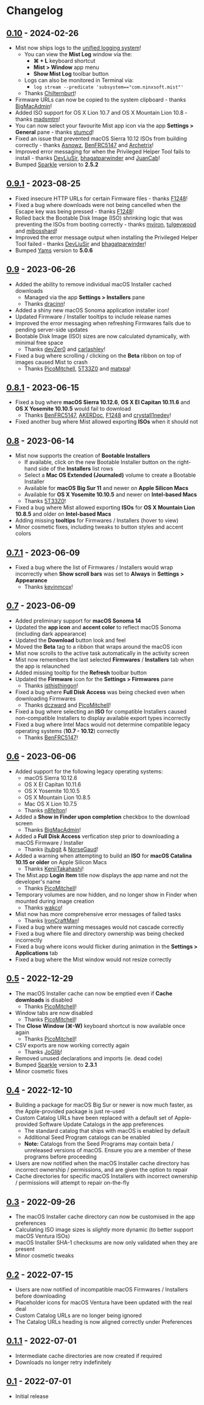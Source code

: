 # Changelog

## [0.10](https://github.com/ninxsoft/Mist/releases/tag/v0.10) - 2024-02-26

- Mist now ships logs to the [unified logging system](https://developer.apple.com/documentation/os/logging)!
  - You can view the **Mist Log** window via the:
    - **⌘ + L** keyboard shortcut
    - **Mist > Window** app menu
    - **Show Mist Log** toolbar button
  - Logs can also be monitored in Terminal via:
    - `log stream --predicate 'subsystem=="com.ninxsoft.mist"'`
  - Thanks [Chilternburt](https://github.com/Chilternburt)!
- Firmware URLs can now be copied to the system clipboard - thanks [BigMacAdmin](https://github.com/BigMacAdmin)!
- Added ISO support for OS X Lion 10.7 and OS X Mountain Lion 10.8 - thanks [madsmtm](https://github.com/madsmtm)!
- You can now select your favourite Mist app icon via the app **Settings > General** pane - thanks [stumcd](https://github.com/stumcd)!
- Fixed an issue that prevented macOS Sierra 10.12 ISOs from building correctly - thanks [Asnowz](https://github.com/Asnowz), [BenFRC5147](https://github.com/BenFRC5147) and [Archetrix](https://github.com/Archetrix)!
- Improved error messaging for when the Privileged Helper Tool fails to install - thanks [DevLiuSir](https://github.com/DevLiuSir), [bhagatparwinder](https://github.com/bhagatparwinder) and [JuanCab](https://github.com/JuanCab)!
- Bumped [Sparkle](https://github.com/sparkle-project/Sparkle) version to **2.5.2**

## [0.9.1](https://github.com/ninxsoft/Mist/releases/tag/v0.9.1) - 2023-08-25

- Fixed insecure HTTP URLs for certain Firmware files - thanks [F1248](https://github.com/F1248)!
- Fixed a bug where downloads were not being cancelled when the Escape key was being pressed - thanks [F1248](https://github.com/F1248)!
- Rolled back the Bootable Disk Image (ISO) shrinking logic that was preventing the ISOs from booting correctly - thanks [mviron](https://github.com/mviron), [tulgeywood](https://github.com/tulgeywood) and [mibosshard](https://github.com/mibosshard)!
- Improved the error message output when installing the Privileged Helper Tool failed - thanks [DevLiuSir](https://github.com/DevLiuSir) and [bhagatparwinder](https://github.com/bhagatparwinder)!
- Bumped [Yams](https://github.com/jpsim/Yams) version to **5.0.6**

## [0.9](https://github.com/ninxsoft/Mist/releases/tag/v0.9) - 2023-06-26

- Added the ability to remove individual macOS Installer cached downloads
  - Managed via the app **Settings > Installers** pane
  - Thanks [dracinn](https://github.com/dracinn)!
- Added a shiny new macOS Sonoma application installer icon!
- Updated Firmware / Installer tooltips to include release names
- Improved the error messaging when refreshing Firmwares fails due to pending server-side updates
- Bootable Disk Image (ISO) sizes are now calculated dynamically, with minimal free space
  - Thanks [devZer0](https://github.com/devZer0) and [carlashley](https://github.com/carlashley)!
- Fixed a bug where scrolling / clicking on the **Beta** ribbon on top of images caused Mist to crash
  - Thanks [PicoMitchell](https://github.com/PicoMitchell), [5T33Z0](https://github.com/5T33Z0) and [matxpa](https://github.com/matxpa)!

## [0.8.1](https://github.com/ninxsoft/Mist/releases/tag/v0.8.1) - 2023-06-15

- Fixed a bug where **macOS Sierra 10.12.6**, **OS X El Capitan 10.11.6** and **OS X Yosemite 10.10.5** would fail to download
  - Thanks [BenFRC5147](https://github.com/BenFRC5147), [AKERDoc](https://github.com/AKERDoc), [F1248](https://github.com/F1248) and [crystall1nedev](https://github.com/crystall1nedev)!
- Fixed another bug where Mist allowed exporting **ISOs** when it should not

## [0.8](https://github.com/ninxsoft/Mist/releases/tag/v0.8) - 2023-06-14

- Mist now supports the creation of **Bootable Installers**
  - If available, click on the new Bootable Installer button on the right-hand side of the **Installers** list rows
  - Select a **Mac OS Extended (Journaled)** volume to create a Bootable Installer
  - Available for **macOS Big Sur 11** and newer on **Apple Silicon Macs**
  - Available for **OS X Yosemite 10.10.5** and newer on **Intel-based Macs**
  - Thanks [5T33Z0](https://github.com/5T33Z0)!
- Fixed a bug where Mist allowed exporting **ISOs** for **OS X Mountain Lion 10.8.5** and older on **Intel-based Macs**
- Adding missing **tooltips** for Firmwares / Installers (hover to view)
- Minor cosmetic fixes, including tweaks to button styles and accent colors

## [0.7.1](https://github.com/ninxsoft/Mist/releases/tag/v0.7.1) - 2023-06-09

- Fixed a bug where the list of Firmwares / Installers would wrap incorrectly when **Show scroll bars** was set to **Always** in **Settings > Appearance**
  - Thanks [kevinmcox](https://github.com/kevinmcox)!

## [0.7](https://github.com/ninxsoft/Mist/releases/tag/v0.7) - 2023-06-09

- Added preliminary support for **macOS Sonoma 14**
- Updated the **app icon** and **accent color** to reflect macOS Sonoma (including dark appearance)
- Updated the **Download** button look and feel
- Moved the **Beta** tag to a ribbon that wraps around the macOS icon
- Mist now scrolls to the active task automatically in the activity screen
- Mist now remembers the last selected **Firmwares** / **Installers** tab when the app is relaunched
- Added missing tooltip for the **Refresh** toolbar button
- Updated the **Firmware** icon for the **Settings > Firmwares** pane
  - Thanks [isthisthingon](https://isthisthingon.tech)!
- Fixed a bug where **Full Disk Access** was being checked even when downloading Firmwares
  - Thanks [dczward](https://macadmins.slack.com/team/U19TV67S6) and [PicoMitchell](https://github.com/PicoMitchell)!
- Fixed a bug where selecting an **ISO** for compatible Installers caused non-compatible Installers to display available export types incorrectly
- Fixed a bug where Intel Macs would not determine compatible legacy operating systems (**10.7 - 10.12**) correctly
  - Thanks [BenFRC5147](https://github.com/BenFRC5147)!

## [0.6](https://github.com/ninxsoft/Mist/releases/tag/v0.6) - 2023-06-06

- Added support for the following legacy operating systems:
  - macOS Sierra 10.12.6
  - OS X El Capitan 10.11.6
  - OS X Yosemite 10.10.5
  - OS X Mountain Lion 10.8.5
  - Mac OS X Lion 10.7.5
  - Thanks [n8felton](https://github.com/n8felton)!
- Added a **Show in Finder upon completion** checkbox to the download screen
  - Thanks [BigMacAdmin](https://github.com/BigMacAdmin)!
- Added a **Full Disk Access** verfication step prior to downloading a macOS Firmware / Installer
  - Thanks [ihubgit](https://github.com/ihubgit) & [NorseGaud](https://github.com/NorseGaud)!
- Added a warning when attempting to build an **ISO** for **macOS Catalina 10.15 or older** on Apple Silicon Macs
  - Thanks [KenjiTakahashi](https://github.com/KenjiTakahashi)!
- The Mist.app **Login Item** title now displays the app name and not the developer's name
  - Thanks [PicoMitchell](https://github.com/PicoMitchell)!
- Temporary volumes are now hidden, and no longer show in Finder when mounted during image creation
  - Thanks [wakco](https://github.com/wakco)!
- Mist now has more comprehensive error messages of failed tasks
  - Thanks [IronCraftMan](https://github.com/IronCraftMan)!
- Fixed a bug where warning messages would not cascade correctly
- Fixed a bug where file and directory ownership was being checked incorrectly
- Fixed a bug where icons would flicker during animation in the **Settings > Applications** tab
- Fixed a bug where the Mist window would not resize correctly

## [0.5](https://github.com/ninxsoft/Mist/releases/tag/v0.5) - 2022-12-29

- The macOS Installer cache can now be emptied even if **Cache downloads** is disabled
  - Thanks [PicoMitchell](https://github.com/PicoMitchell)!
- Window tabs are now disabled
  - Thanks [PicoMitchell](https://github.com/PicoMitchell)!
- The **Close Window (⌘-W)** keyboard shortcut is now available once again
  - Thanks [PicoMitchell](https://github.com/PicoMitchell)!
- CSV exports are now working correctly again
  - Thanks [JoGlib](https://github.com/JoGilb)!
- Removed unused declarations and imports (ie. dead code)
- Bumped [Sparkle](https://github.com/sparkle-project/Sparkle) version to **2.3.1**
- Minor cosmetic fixes

## [0.4](https://github.com/ninxsoft/Mist/releases/tag/v0.4) - 2022-12-10

- Building a package for macOS Big Sur or newer is now much faster, as the Apple-provided package is just re-used
- Custom Catalog URLs have been replaced with a default set of Apple-provided Software Update Catalogs in the app preferences
  - The standard catalog that ships with macOS is enabled by default
  - Additional Seed Program catalogs can be enabled
  - **Note:** Catalogs from the Seed Programs may contain beta / unreleased versions of macOS. Ensure you are a member of these programs before proceeding
- Users are now notified when the macOS Installer cache directory has incorrect ownership / permissions, and are given the option to repair
- Cache directories for specific macOS Installers with incorrect ownership / permissions will attempt to repair on-the-fly

## [0.3](https://github.com/ninxsoft/Mist/releases/tag/v0.3) - 2022-09-26

- The macOS Installer cache directory can now be customised in the app preferences
- Calculating ISO image sizes is _slightly_ more dynamic (to better support macOS Ventura ISOs)
- macOS Installer SHA-1 checksums are now only validated when they are present
- Minor cosmetic tweaks

## [0.2](https://github.com/ninxsoft/Mist/releases/tag/v0.2) - 2022-07-15

- Users are now notified of incompatible macOS Firmwares / Installers before downloading
- Placeholder icons for macOS Ventura have been updated with the real deal
- Custom Catalog URLs are no longer being ignored
- The Catalog URLs heading is now aligned correctly under Preferences

## [0.1.1](https://github.com/ninxsoft/Mist/releases/tag/v0.1.1) - 2022-07-01

- Intermediate cache directories are now created if required
- Downloads no longer retry indefinitely

## [0.1](https://github.com/ninxsoft/Mist/releases/tag/v0.1) - 2022-07-01

- Initial release
